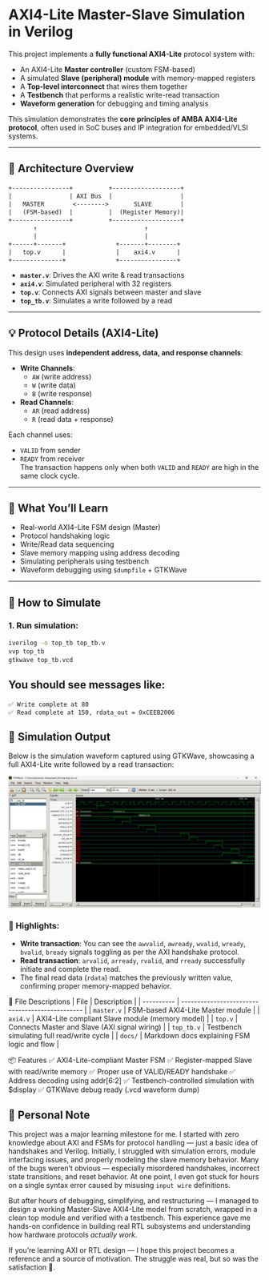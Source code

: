 # AXI4-Lite Master-Slave Simulation in Verilog

This project implements a **fully functional AXI4-Lite** protocol system with:
- An AXI4-Lite **Master controller** (custom FSM-based)
- A simulated **Slave (peripheral) module** with memory-mapped registers
- A **Top-level interconnect** that wires them together
- A **Testbench** that performs a realistic write-read transaction
- **Waveform generation** for debugging and timing analysis

This simulation demonstrates the **core principles of AMBA AXI4-Lite protocol**, often used in SoC buses and IP integration for embedded/VLSI systems.

---

## 📐 Architecture Overview

    +----------------+          +-------------------+
    |                | AXI Bus  |                   |
    |   MASTER        <-------->       SLAVE        |
    |   (FSM-based)  |          |  (Register Memory)|
    +----------------+          +-------------------+
           ↑                              ↑
           |                              |
    +------+-------+              +-------+--------+
    |   top.v      |              |    axi4.v      |
    +--------------+              +----------------+

- **`master.v`**: Drives the AXI write & read transactions
- **`axi4.v`**: Simulated peripheral with 32 registers
- **`top.v`**: Connects AXI signals between master and slave
- **`top_tb.v`**: Simulates a write followed by a read

---

## 💡 Protocol Details (AXI4-Lite)

This design uses **independent address, data, and response channels**:
- **Write Channels**:
  - `AW` (write address)
  - `W`  (write data)
  - `B`  (write response)
- **Read Channels**:
  - `AR` (read address)
  - `R`  (read data + response)

Each channel uses:
- `VALID` from sender
- `READY` from receiver  
The transaction happens only when both `VALID` and `READY` are high in the same clock cycle.

---

## 🧠 What You’ll Learn

- Real-world AXI4-Lite FSM design (Master)
- Protocol handshaking logic
- Write/Read data sequencing
- Slave memory mapping using address decoding
- Simulating peripherals using testbench
- Waveform debugging using `$dumpfile` + GTKWave

---

## 🧪 How to Simulate

### 1. Run simulation:
```bash
iverilog -o top_tb top_tb.v
vvp top_tb
gtkwave top_tb.vcd
```
## You should see messages like:
```
✅ Write complete at 80
✅ Read complete at 150, rdata_out = 0xCEEB2006
```
## 🧪 Simulation Output

Below is the simulation waveform captured using GTKWave, showcasing a full AXI4-Lite write followed by a read transaction:

![AXI4-Lite Master-Slave Simulation Waveform](./axi-waveform.png)

### 📌 Highlights:
- **Write transaction**: You can see the `awvalid`, `awready`, `wvalid`, `wready`, `bvalid`, `bready` signals toggling as per the AXI handshake protocol.
- **Read transaction**: `arvalid`, `arready`, `rvalid`, and `rready` successfully initiate and complete the read.
- The final read data (`rdata`) matches the previously written value, confirming proper memory-mapped behavior.

🧩 File Descriptions
| File       | Description                                     |
| ---------- | ----------------------------------------------- |
| `master.v` | FSM-based AXI4-Lite Master module               |
| `axi4.v`   | AXI4-Lite compliant Slave module (memory model) |
| `top.v`    | Connects Master and Slave (AXI signal wiring)   |
| `top_tb.v` | Testbench simulating full read/write cycle      |
| `docs/`    | Markdown docs explaining FSM logic and flow     |

📦 Features
✅ AXI4-Lite-compliant Master FSM
✅ Register-mapped Slave with read/write memory
✅ Proper use of VALID/READY handshake
✅ Address decoding using addr[6:2]
✅ Testbench-controlled simulation with $display
✅ GTKWave debug ready (.vcd waveform dump)

## 🙌 Personal Note

This project was a major learning milestone for me. I started with zero knowledge about AXI and FSMs for protocol handling — just a basic idea of handshakes and Verilog. Initially, I struggled with simulation errors, module interfacing issues, and properly modeling the slave memory behavior. Many of the bugs weren’t obvious — especially misordered handshakes, incorrect state transitions, and reset behavior. At one point, I even got stuck for hours on a single syntax error caused by misusing `input wire` definitions.

But after hours of debugging, simplifying, and restructuring — I managed to design a working Master-Slave AXI4-Lite model from scratch, wrapped in a clean top module and verified with a testbench. This experience gave me hands-on confidence in building real RTL subsystems and understanding how hardware protocols *actually work*.

If you’re learning AXI or RTL design — I hope this project becomes a reference and a source of motivation. The struggle was real, but so was the satisfaction 💪.

